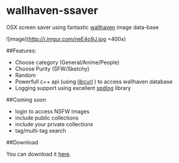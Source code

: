 # wallhaven-ssaver

OSX screen saver using fantastic [wallhaven](http://beta.wallhaven.cc) image data-base

![image](http://i.imgur.com/neE4o9J.jpg =400x)

##Features:

* Choose category (General/Anime/People)
* Choose Purity (SFW/Sketchy)
* Random 
* Powerfull c++ api (using [libcurl](http://curl.haxx.se/libcurl/) ) to access wallhaven database 
* Logging support using excellent [spdlog](https://github.com/gabime/spdlog) library

##Coming soon

* login to access NSFW images
* include public collections
* include your private collections
* tag/multi-tag search

##Download

You can download it [here](http://goo.gl/wDtlZ5).